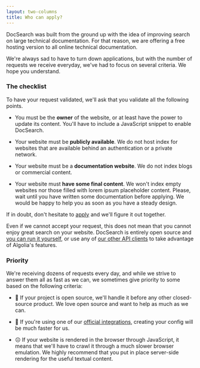 ```yaml
---
layout: two-columns
title: Who can apply?
---
```


DocSearch was built from the ground up with the idea of improving search on
large technical documentation. For that reason, we are offering a free hosting
version to all online technical documentation.

We're always sad to have to turn down applications, but with the number of
requests we receive everyday, we've had to focus on several criteria. We hope you
understand.

### The checklist

To have your request validated, we'll ask that you validate all the following
points.

- You must be the **owner** of the website, or at least have the power to update
  its content. You'll have to include a JavaScript snippet to enable DocSearch.

- Your website must be **publicly available**. We do not host index for websites
  that are available behind an authentication or a private network.

- Your website must be a **documentation website**. We do not index blogs or
  commercial content.

- Your website must **have some final content**. We won't index empty websites
  nor those filled with lorem ipsum placeholder content. Please, wait until you
  have written some documentation before applying. We would be happy to help you
  as soon as you have a steady design.

If in doubt, don't hesitate to [apply][1] and we'll figure it out together.

Even if we cannot accept your request, this does not mean that you cannot enjoy
great search on your website. DocSearch is entirely open source and [you can run
it yourself][2], or use any of [our other API clients][3] to take advantage of
Algolia's features.

### Priority

We're receiving dozens of requests every day, and while we strive to answer them
all as fast as we can, we sometimes give priority to some based on the
following criteria:

- 🙂 If your project is open source, we'll handle it before any other
  closed-source product. We love open source and want to help as much as we can.

- 🙂 If you're using one of our [official integrations][4], creating your config
  will be much faster for us.

- ☹️ If your website is rendered in the browser through JavaScript, it means
  that we'll have to crawl it through a much slower browser emulation. We highly
  recommend that you put in place server-side rendering for the useful textual
  content.

[1]: ./apply.html
[2]: ./run-your-own.html
[3]: https://www.algolia.com/doc/api-reference/
[4]: ./integrations.html
